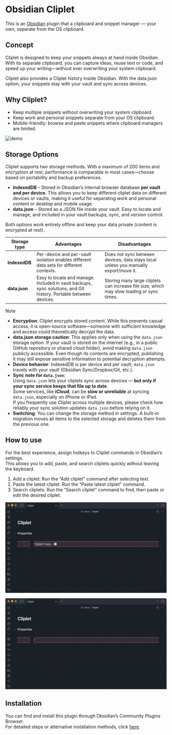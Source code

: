 # Obsidian Cliplet

This is an [Obsidian](https://obsidian.md/) plugin that a clipboard and snippet manager — your own, separate from the OS clipboard.

## Concept

Cliplet is designed to keep your snippets always at hand inside Obsidian. With its separate clipboard, you can capture ideas, reuse text or code, and speed up your writing—without ever overwriting your system clipboard.

Cliplet also provides a Cliplet history inside Obsidian. With the data.json option, your snippets stay with your vault and sync across devices.

## Why Cliplet?

- Keep multiple snippets without overwriting your system clipboard.
- Keep work and personal snippets separate from your OS clipboard.
- Mobile-friendly: browse and paste snippets where clipboard managers are limited.

![demo](https://raw.githubusercontent.com/namikaze-40p/obsidian-cliplet/main/demo/diff-to-os.gif)

## Storage Options

Cliplet supports two storage methods. With a maximum of 200 items and encryption at rest, performance is comparable in most cases—choose based on portability and backup preferences.

- **IndexedDB** – Stored in Obsidian’s internal browser database **per vault and per device**. This allows you to keep different cliplet data on different devices or vaults, making it useful for separating work and personal content or desktop and mobile usage.
- **data.json** – Stored as a JSON file inside your vault. Easy to locate and manage, and included in your vault backups, sync, and version control.

Both options work entirely offline and keep your data private (content is encrypted at rest).

| Storage type  | Advantages                                                                                                       | Disadvantages                                                                             |
| ------------- | ---------------------------------------------------------------------------------------------------------------- | ----------------------------------------------------------------------------------------- |
| **IndexedDB** | Per-device and per-vault isolation enables different data sets for different contexts.                           | Does not sync between devices; data stays local unless you manually export/move it.       |
| **data.json** | Easy to locate and manage. Included in vault backups, sync solutions, and Git history. Portable between devices. | Storing many large cliplets can increase file size, which may slow loading or sync times. |

> [!NOTE]
>
> - **Encryption**: Cliplet encrypts stored content. While this prevents casual access, it is open-source software—someone with sufficient knowledge and access could theoretically decrypt the data.
> - **data.json storage caution**: This applies only when using the `data.json` storage option. If your vault is stored on the internet (e.g., in a public GitHub repository or shared cloud folder), avoid making `data.json` publicly accessible. Even though its contents are encrypted, publishing it may still expose sensitive information to potential decryption attempts.
> - **Device behavior**: IndexedDB is per device and per vault; `data.json` travels with your vault (Obsidian Sync/Dropbox/Git, etc.).
> - **Sync note for `data.json`**:  
>   Using `data.json` lets your cliplets sync across devices — **but only if your sync service keeps that file up to date**.  
>   Some services, like **iCloud**, can be **slow or unreliable** at syncing `data.json`, especially on iPhone or iPad.  
>   If you frequently use Cliplet across multiple devices, please check how reliably your sync solution updates `data.json` before relying on it.
> - **Switching**: You can change the storage method in settings. A built-in migration moves all items to the selected storage and deletes them from the previous one.

## How to use

For the best experience, assign hotkeys to Cliplet commands in Obsidian’s settings.  
This allows you to add, paste, and search cliplets quickly without leaving the keyboard.

1. Add a cliplet: Run the “Add cliplet” command after selecting text.
1. Paste the latest cliplet: Run the “Paste latest cliplet” command.
1. Search cliplets: Run the “Search cliplet” command to find, then paste or edit the desired cliplet.

![demo](https://raw.githubusercontent.com/namikaze-40p/obsidian-cliplet/main/demo/add-and-paste.gif)

![demo](https://raw.githubusercontent.com/namikaze-40p/obsidian-cliplet/main/demo/search.gif)

## Installation

You can find and install this plugin through Obsidian’s Community Plugins Browser.  
For detailed steps or alternative installation methods, click [here](https://github.com/namikaze-40p/obsidian-cliplet/blob/main/docs/installation.md).
